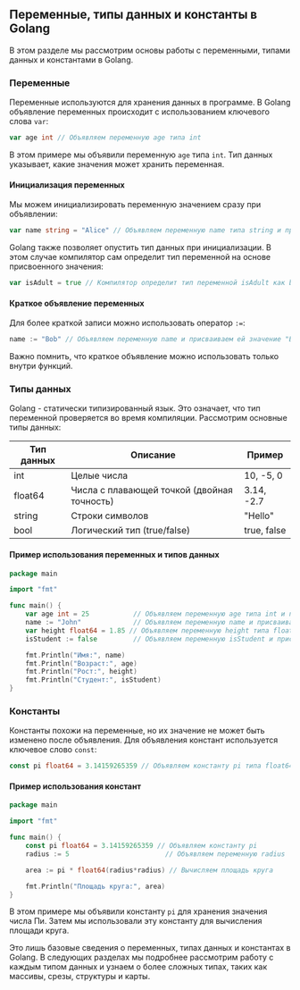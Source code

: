 ## Переменные, типы данных и константы в Golang

В этом разделе мы рассмотрим основы работы с переменными, типами данных и константами в Golang.

### Переменные

Переменные используются для хранения данных в программе. В Golang объявление переменных происходит с использованием ключевого слова `var`:

```go
var age int // Объявляем переменную age типа int
```

В этом примере мы объявили переменную `age` типа `int`. Тип данных указывает, какие значения может хранить переменная. 

#### Инициализация переменных

Мы можем инициализировать переменную значением сразу при объявлении:

```go
var name string = "Alice" // Объявляем переменную name типа string и присваиваем ей значение "Alice"
```

Golang также позволяет опустить тип данных при инициализации. В этом случае компилятор сам определит тип переменной на основе присвоенного значения:

```go
var isAdult = true // Компилятор определит тип переменной isAdult как bool
```

#### Краткое объявление переменных

Для более краткой записи можно использовать оператор `:=`:

```go
name := "Bob" // Объявляем переменную name и присваиваем ей значение "Bob"
```

Важно помнить, что краткое объявление можно использовать только внутри функций.

### Типы данных

Golang - статически типизированный язык. Это означает, что тип переменной проверяется во время компиляции. Рассмотрим основные типы данных:

| Тип данных | Описание                                            | Пример      |
|------------|-----------------------------------------------------|-------------|
| int        | Целые числа                                          | 10, -5, 0   |
| float64    | Числа с плавающей точкой (двойная точность)          | 3.14, -2.7 |
| string     | Строки символов                                     | "Hello"   |
| bool       | Логический тип (true/false)                          | true, false |

#### Пример использования переменных и типов данных

```go
package main

import "fmt"

func main() {
	var age int = 25           // Объявляем переменную age типа int и присваиваем ей значение 25
	name := "John"             // Объявляем переменную name и присваиваем ей значение "John"
	var height float64 = 1.85 // Объявляем переменную height типа float64 и присваиваем ей значение 1.85
	isStudent := false         // Объявляем переменную isStudent и присваиваем ей значение false

	fmt.Println("Имя:", name)
	fmt.Println("Возраст:", age)
	fmt.Println("Рост:", height)
	fmt.Println("Студент:", isStudent)
}
```

### Константы

Константы похожи на переменные, но их значение не может быть изменено после объявления. Для объявления констант используется ключевое слово `const`:

```go
const pi float64 = 3.14159265359 // Объявляем константу pi типа float64
```

#### Пример использования констант

```go
package main

import "fmt"

func main() {
	const pi float64 = 3.14159265359 // Объявляем константу pi
	radius := 5                        // Объявляем переменную radius

	area := pi * float64(radius*radius) // Вычисляем площадь круга

	fmt.Println("Площадь круга:", area)
}
```

В этом примере мы объявили константу `pi` для хранения значения числа Пи. Затем мы использовали эту константу для вычисления площади круга.

Это лишь базовые сведения о переменных, типах данных и константах в Golang. В следующих разделах мы подробнее рассмотрим работу с каждым типом данных и узнаем о более сложных типах, таких как массивы, срезы, структуры и карты. 
